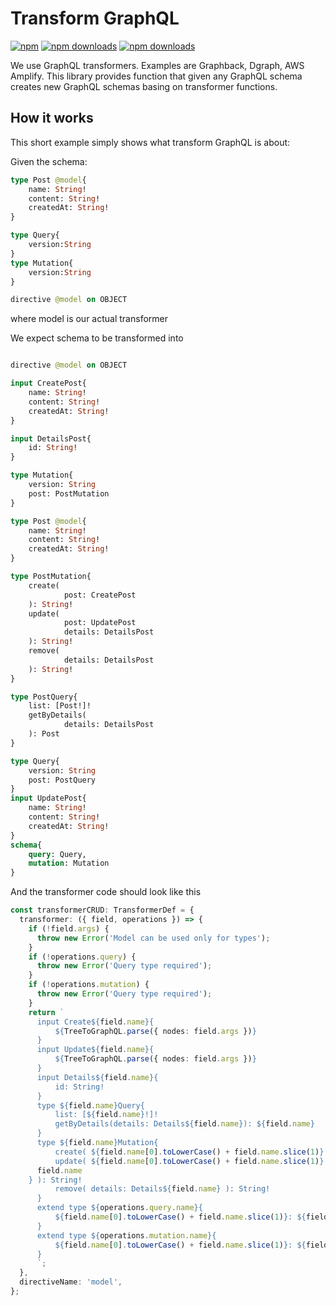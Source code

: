 # Transform GraphQL

[![npm](https://img.shields.io/npm/v/transform-graphql.svg?style=flat-square)](https://www.npmjs.com/package/transform-graphql)  [![npm downloads](https://img.shields.io/npm/dt/transform-graphql.svg?style=flat-square)](https://www.npmjs.com/package/transform-graphql)
[![npm downloads](https://img.shields.io/github/workflow/status/graphql-editor/transform-graphql/release.svg?style=flat-square)](https://www.npmjs.com/package/transform-graphql)


We use GraphQL transformers. Examples are Graphback, Dgraph, AWS Amplify. This library provides function that given any GraphQL schema creates new GraphQL schemas basing on transformer functions.

## How it works

This short example simply shows what transform GraphQL is about:

Given the schema:
```graphql
type Post @model{
    name: String!
    content: String!
    createdAt: String!
}

type Query{
    version:String
}
type Mutation{
    version:String
}

directive @model on OBJECT
```
where model is our actual transformer

We expect schema to be transformed into

```graphql

directive @model on OBJECT

input CreatePost{
    name: String!
    content: String!
    createdAt: String!
}

input DetailsPost{
    id: String!
}

type Mutation{
    version: String
    post: PostMutation
}

type Post @model{
    name: String!
    content: String!
    createdAt: String!
}

type PostMutation{
    create(
            post: CreatePost
    ): String!
    update(
            post: UpdatePost
            details: DetailsPost
    ): String!
    remove(
            details: DetailsPost
    ): String!
}

type PostQuery{
    list: [Post!]!
    getByDetails(
            details: DetailsPost
    ): Post
}

type Query{
    version: String
    post: PostQuery
}
input UpdatePost{
    name: String!
    content: String!
    createdAt: String!
}
schema{
    query: Query,
    mutation: Mutation
}
```

And the transformer code should look like this

```ts
const transformerCRUD: TransformerDef = {
  transformer: ({ field, operations }) => {
    if (!field.args) {
      throw new Error('Model can be used only for types');
    }
    if (!operations.query) {
      throw new Error('Query type required');
    }
    if (!operations.mutation) {
      throw new Error('Query type required');
    }
    return `
      input Create${field.name}{
          ${TreeToGraphQL.parse({ nodes: field.args })}
      }
      input Update${field.name}{
          ${TreeToGraphQL.parse({ nodes: field.args })}
      }
      input Details${field.name}{
          id: String!
      }
      type ${field.name}Query{
          list: [${field.name}!]!
          getByDetails(details: Details${field.name}): ${field.name}
      }
      type ${field.name}Mutation{
          create( ${field.name[0].toLowerCase() + field.name.slice(1)}: Create${field.name} ): String!
          update( ${field.name[0].toLowerCase() + field.name.slice(1)}: Update${field.name}, details: Details${
      field.name
    } ): String!
          remove( details: Details${field.name} ): String!
      }
      extend type ${operations.query.name}{
          ${field.name[0].toLowerCase() + field.name.slice(1)}: ${field.name}Query
      }
      extend type ${operations.mutation.name}{
          ${field.name[0].toLowerCase() + field.name.slice(1)}: ${field.name}Mutation
      }
      `;
  },
  directiveName: 'model',
};

```

